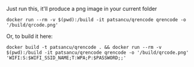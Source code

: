 Just run this, it'll produce a png image in your current folder
```
docker run --rm -v $(pwd):/build -it patsancu/qrencode qrencode -o '/build/qrcode.png'
```
Or, to build it here:
```
docker build -t patsancu/qrencode . && docker run --rm -v $(pwd):/build -it patsancu/qrencode qrencode -o '/build/qrcode.png' 'WIFI:S:$WIFI_SSID_NAME;T:WPA;P:$PASSWORD;;'
```

